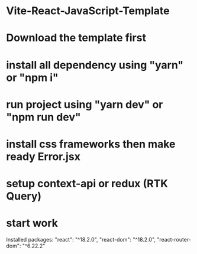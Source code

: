 # Vite-React-JavaScript-Template

# Download the template first

# install all dependency using "yarn" or "npm i"

# run project using "yarn dev" or "npm run dev"

# install css frameworks then make ready Error.jsx

# setup context-api or redux (RTK Query)

# start work

Installed packages:
"react": "^18.2.0",
"react-dom": "^18.2.0",
"react-router-dom": "^6.22.2"
